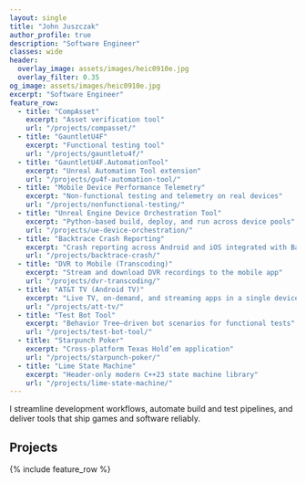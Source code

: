 ```yaml
---
layout: single
title: "John Juszczak"
author_profile: true
description: "Software Engineer"
classes: wide
header:
  overlay_image: assets/images/heic0910e.jpg
  overlay_filter: 0.35
og_image: assets/images/heic0910e.jpg
excerpt: "Software Engineer"
feature_row:
  - title: "CompAsset"
    excerpt: "Asset verification tool"
    url: "/projects/compasset/"
  - title: "GauntletU4F"
    excerpt: "Functional testing tool"
    url: "/projects/gauntletu4f/"
  - title: "GauntletU4F.AutomationTool"
    excerpt: "Unreal Automation Tool extension"
    url: "/projects/gu4f-automation-tool/"
  - title: "Mobile Device Performance Telemetry"
    excerpt: "Non-functional testing and telemetry on real devices"
    url: "/projects/nonfunctional-testing/"
  - title: "Unreal Engine Device Orchestration Tool"
    excerpt: "Python-based build, deploy, and run across device pools"
    url: "/projects/ue-device-orchestration/"
  - title: "Backtrace Crash Reporting"
    excerpt: "Crash reporting across Android and iOS integrated with Backtrace"
    url: "/projects/backtrace-crash/"
  - title: "DVR to Mobile (Transcoding)"
    excerpt: "Stream and download DVR recordings to the mobile app"
    url: "/projects/dvr-transcoding/"
  - title: "AT&T TV (Android TV)"
    excerpt: "Live TV, on-demand, and streaming apps in a single device"
    url: "/projects/att-tv/"
  - title: "Test Bot Tool"
    excerpt: "Behavior Tree–driven bot scenarios for functional tests"
    url: "/projects/test-bot-tool/"
  - title: "Starpunch Poker"
    excerpt: "Cross-platform Texas Hold’em application"
    url: "/projects/starpunch-poker/"
  - title: "Lime State Machine"
    excerpt: "Header-only modern C++23 state machine library"
    url: "/projects/lime-state-machine/"
---
```


I streamline development workflows, automate build and test pipelines, and deliver tools that ship games and software reliably.


## Projects
{% include feature_row %}
